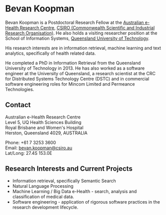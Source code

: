 Bevan Koopman
=============



Bevan Koopman is a Postdoctoral Research Fellow at the [Australian e-Health Research Centre](http://aehrc.com), [CSIRO (Commonwealth Scientific and Industrial Research Organisation)](http://csiro.au/). He also holds a visiting researcher position at the School of Information Systems, [Queensland University of Technology](http://www.qut.edu.au/).

His research interests are in information retrieval, machine learning and text analytics, specifically of health related data.

He completed a PhD in Information Retrieval from the Queensland University of Technology in 2013. He has also worked as a software engineer at the University of Queensland, a research scientist at the CRC for Distributed Systems Technology Centre (DSTC) and in commercial software engineering roles for Mincom Limited and Permeance Technologies.

## Contact

Australian e-Health Research Centre  
Level 5, UQ Health Sciences Building  
Royal Brisbane and Women's Hospital  
Herston, Queensland 4029, AUSTRALIA

Phone: +61 7 3253 3600  
Email: <bevan.koopman@csiro.au>  
Lat/Long: 27.4S 153.0E

## Research Interests and Current Projects

* Information retrieval, specifically Semantic Search
* Natural Language Processing
* Machine Learning / Big Data
e-Health - search, analysis and classification of medical data.
* Software engineering - application of rigorous software practices in the research development lifecycle.
